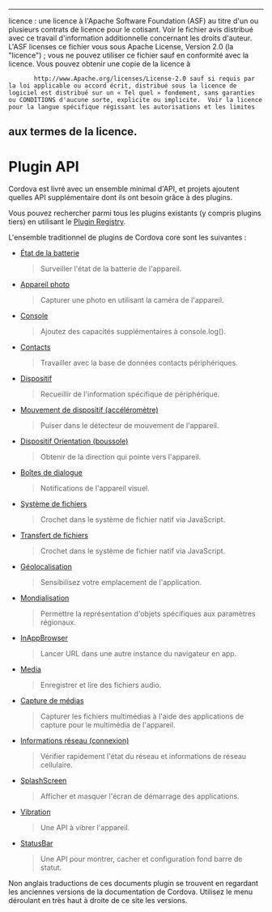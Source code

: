 * * *

licence : une licence à l'Apache Software Foundation (ASF) au titre d'un ou plusieurs contrats de licence pour le cotisant. Voir le fichier avis distribué avec ce travail d'information additionnelle concernant les droits d'auteur. L'ASF licenses ce fichier vous sous Apache License, Version 2.0 (la "licence") ; vous ne pouvez utiliser ce fichier sauf en conformité avec la licence. Vous pouvez obtenir une copie de la licence à

           http://www.Apache.org/licenses/License-2.0 sauf si requis par la loi applicable ou accord écrit, distribué sous la licence de logiciel est distribué sur un « Tel quel » fondement, sans garanties ou CONDITIONS d'aucune sorte, explicite ou implicite.  Voir la licence pour la langue spécifique régissant les autorisations et les limites
    

## aux termes de la licence.

# Plugin API

Cordova est livré avec un ensemble minimal d'API, et projets ajoutent quelles API supplémentaire dont ils ont besoin grâce à des plugins.

Vous pouvez rechercher parmi tous les plugins existants (y compris plugins tiers) en utilisant le [Plugin Registry][1].

 [1]: http://plugins.cordova.io/

L'ensemble traditionnel de plugins de Cordova core sont les suivantes :

*   [État de la batterie][2]
    
    > Surveiller l'état de la batterie de l'appareil.

*   [Appareil photo][3]
    
    > Capturer une photo en utilisant la caméra de l'appareil.

*   [Console][4]
    
    > Ajoutez des capacités supplémentaires à console.log().

*   [Contacts][5]
    
    > Travailler avec la base de données contacts périphériques.

*   [Dispositif][6]
    
    > Recueillir de l'information spécifique de périphérique.

*   [Mouvement de dispositif (accéléromètre)][7]
    
    > Puiser dans le détecteur de mouvement de l'appareil.

*   [Dispositif Orientation (boussole)][8]
    
    > Obtenir de la direction qui pointe vers l'appareil.

*   [Boîtes de dialogue][9]
    
    > Notifications de l'appareil visuel.

*   [Système de fichiers][10]
    
    > Crochet dans le système de fichier natif via JavaScript.

*   [Transfert de fichiers][11]
    
    > Crochet dans le système de fichier natif via JavaScript.

*   [Géolocalisation][12]
    
    > Sensibilisez votre emplacement de l'application.

*   [Mondialisation][13]
    
    > Permettre la représentation d'objets spécifiques aux paramètres régionaux.

*   [InAppBrowser][14]
    
    > Lancer URL dans une autre instance du navigateur en app.

*   [Media][15]
    
    > Enregistrer et lire des fichiers audio.

*   [Capture de médias][16]
    
    > Capturer les fichiers multimédias à l'aide des applications de capture pour le multimédia de l'appareil.

*   [Informations réseau (connexion)][17]
    
    > Vérifier rapidement l'état du réseau et informations de réseau cellulaire.

*   [SplashScreen][18]
    
    > Afficher et masquer l'écran de démarrage des applications.

*   [Vibration][19]
    
    > Une API à vibrer l'appareil.

*   [StatusBar][20]
    
    > Une API pour montrer, cacher et configuration fond barre de statut.

 [2]: http://plugins.cordova.io/#/package/org.apache.cordova.battery-status
 [3]: http://plugins.cordova.io/#/package/org.apache.cordova.camera
 [4]: http://plugins.cordova.io/#/package/org.apache.cordova.console
 [5]: http://plugins.cordova.io/#/package/org.apache.cordova.contacts
 [6]: http://plugins.cordova.io/#/package/org.apache.cordova.device
 [7]: http://plugins.cordova.io/#/package/org.apache.cordova.device-motion
 [8]: http://plugins.cordova.io/#/package/org.apache.cordova.device-orientation
 [9]: http://plugins.cordova.io/#/package/org.apache.cordova.dialogs
 [10]: http://plugins.cordova.io/#/package/org.apache.cordova.file
 [11]: http://plugins.cordova.io/#/package/org.apache.cordova.file-transfer
 [12]: http://plugins.cordova.io/#/package/org.apache.cordova.geolocation
 [13]: http://plugins.cordova.io/#/package/org.apache.globalization
 [14]: http://plugins.cordova.io/#/package/org.apache.cordova.inappbrowser
 [15]: http://plugins.cordova.io/#/package/org.apache.cordova.media
 [16]: http://plugins.cordova.io/#/package/org.apache.cordova.media-capture
 [17]: http://plugins.cordova.io/#/package/org.apache.cordova.network-information
 [18]: http://plugins.cordova.io/#/package/org.apache.cordova.splashscreen
 [19]: http://plugins.cordova.io/#/package/org.apache.cordova.vibration
 [20]: https://github.com/apache/cordova-plugin-statusbar/blob/master/doc/index.md

Non anglais traductions de ces documents plugin se trouvent en regardant les anciennes versions de la documentation de Cordova. Utilisez le menu déroulant en très haut à droite de ce site les versions.